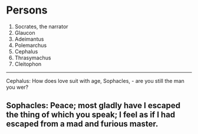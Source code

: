 # Persons

1. Socrates, the narrator
2. Glaucon
3. Adeimantus
4. Polemarchus
5. Cephalus
6. Thrasymachus
7. Cleitophon
---
Cephalus: How does love suit with age, Sophacles, - are you still the man you
wer?

Sophacles: Peace; most gladly have I escaped the thing of which you speak; I
feel as if I had escaped from a mad and furious master.
---

